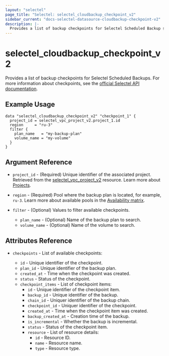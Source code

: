 ```yaml
---
layout: "selectel"
page_title: "Selectel: selectel_cloudbackup_checkpoint_v2"
sidebar_current: "docs-selectel-datasource-cloudbackup-checkpoint-v2"
description: |-
  Provides a list of backup checkpoints for Selectel Scheduled Backup service.
---
```


# selectel\_cloudbackup\_checkpoint\_v2

Provides a list of backup checkpoints for Selectel Scheduled Backups. For more information about checkpoints, see the [official Selectel API documentation](https://docs.selectel.ru/en/api/scheduled-backups/).

## Example Usage

```hcl
data "selectel_cloudbackup_checkpoint_v2" "checkpoint_1" {
  project_id = selectel_vpc_project_v2.project_1.id
  region     = "ru-3"
  filter {
    plan_name   = "my-backup-plan"
    volume_name = "my-volume"
  }
}
```

## Argument Reference

* `project_id` - (Required) Unique identifier of the associated project. Retrieved from the [selectel_vpc_project_v2](https://registry.terraform.io/providers/selectel/selectel/latest/docs/resources/vpc_project_v2) resource. Learn more about [Projects](https://docs.selectel.ru/en/control-panel-actions/projects/about-projects/).

* `region` - (Required) Pool where the backup plan is located, for example, `ru-3`. Learn more about available pools in the [Availability matrix](https://docs.selectel.ru/en/control-panel-actions/availability-matrix/).

* `filter` - (Optional) Values to filter available checkpoints.

  * `plan_name` - (Optional) Name of the backup plan to search.
  * `volume_name` - (Optional) Name of the volume to search.

## Attributes Reference

* `checkpoints` - List of available checkpoints:

  * `id` - Unique identifier of the checkpoint.
  * `plan_id` - Unique identifier of the backup plan.
  * `created_at` - Time when the checkpoint was created.
  * `status` - Status of the checkpoint.
  * `checkpoint_items` - List of checkpoint items:
    * `id` - Unique identifier of the checkpoint item.
    * `backup_id` - Unique identifier of the backup.
    * `chain_id` - Uniquer identifier of the backup chain.
    * `checkpoint_id` - Uniquer identifier of the checkpoint.
    * `created_at` - Time when the checkpoint item was created.
    * `backup_created_at` - Creation time of the backup.
    * `is_incremental` - Whether the backup is incremental.
    * `status` - Status of the checkpoint item.
    * `resource` - List of resource details:
      * `id` - Resource ID.
      * `name` - Resource name.
      * `type` - Resource type.

